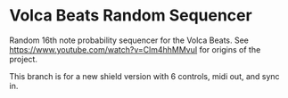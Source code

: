 # Volca Beats Random Sequencer

Random 16th note probability sequencer for the Volca Beats.
See https://www.youtube.com/watch?v=Clm4hhMMvuI for origins of the project.

This branch is for a new shield version with 6 controls, midi out, and sync in.